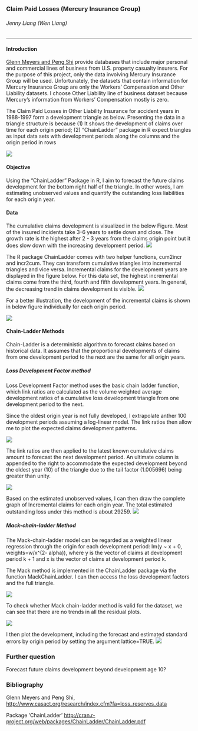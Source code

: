 ### Claim Paid Losses (Mercury Insurance Group)
###### _Jenny Liang (Wen Liang)_


----
#### Introduction

[Glenn Meyers and Peng Shi](http://www.casact.org/research/index.cfm?fa=loss_reserves_data) provide databases that include major personal and commercial lines of business from U.S. property casualty insurers. For the purpose of this project, only
the data involving Mercury Insurance Group will be used. Unfortunately, the datasets that contain information for Mercury Insurance Group are only the Workers’ Compensation and Other Liability datasets. I choose Other Liability line of business dataset because Mercury’s information from Workers’ Compensation mostly is zero. 

The Claim Paid Losses in Other Liability Insurance for accident years in 1988-1997 form a development triangle as below. Presenting the data in a triangle structure is because (1) It shows the development of claims over time for each origin period; (2) “ChainLadder” package in R expect triangles as input data sets with development periods along the columns and the origin period in rows

![](https://raw.githubusercontent.com/wliang88/ClaimsLossAnalysis/master/Triangle_Data.png)

#### Objective
Using the “ChainLadder” Package in R, I aim to forecast the future claims development for the bottom right half of the triangle. In other words, I am estimating unobserved values and quantify the outstanding loss liabilities for each origin year. 
#### Data
The cumulative claims development is visualized in the below Figure. Most of the insured incidents take 3-6 years to settle down and close. The growth rate is the highest after 2 - 3 years from the claims origin point but it does slow down with the increasing development period. 
![](https://raw.githubusercontent.com/wliang88/ClaimsLossAnalysis/master/Rplot_CumClaim.png)

The R package ChainLadder comes with two helper functions, cum2incr and incr2cum. They can transform cumulative triangles into incremental triangles and vice versa. Incremental claims for the development years are displayed in the figure below. For this data set, the highest incremental claims come from the third, fourth and fifth development years. In general, the decreasing trend in claims development is visible.
![](https://raw.githubusercontent.com/wliang88/ClaimsLossAnalysis/master/Rplot_IncData.png)
 
For a better illustration, the development of the incremental claims is shown in below figure individually for each origin period.

![](https://raw.githubusercontent.com/wliang88/ClaimsLossAnalysis/master/Rplot_IndivInc.png)

#### Chain-Ladder Methods

Chain-Ladder is a deterministic algorithm to forecast claims based on historical data. It assumes that the proportional developments of claims from one development period to the next are the same for all origin years.

##### Loss Development Factor method
Loss Development Factor method uses the basic chain ladder function, which link ratios are calculated as the volume weighted average development ratios of a cumulative loss development triangle from one development period to the next.

Since the oldest origin year is not fully developed, I extrapolate anther 100 development periods assuming a log-linear model. The link ratios then allow me to plot the expected claims development patterns. 

![](https://github.com/wliang88/ClaimsLossAnalysis/blob/master/Rplot_pattern.png)

The link ratios are then applied to the latest known cumulative claims amount to forecast the next development period. An ultimate column is appended to the right to accommodate the expected development beyond the oldest year (10) of the triangle due to the tail factor (1.005696) being greater than unity. 

![](https://raw.githubusercontent.com/wliang88/ClaimsLossAnalysis/master/FullData_LDFmethod.png)

Based on the estimated unobserved values, I can then draw the complete graph of Incremental claims for each origin year. The total estimated outstanding loss under this method is about 29259. 
![](https://raw.githubusercontent.com/wliang88/ClaimsLossAnalysis/master/Rplot_LDFmethod_FullDataset.png)

##### Mack-chain-ladder Method

The Mack-chain-ladder model can be regarded as a weighted linear regression through the origin for each development period: lm(y ~ x + 0, weights=w/x^(2-
alpha)), where y is the vector of claims at development period k + 1 and x is the
vector of claims at development period k.

The Mack method is implemented in the ChainLadder package via the function
MackChainLadder. I can then access the loss development factors and the full triangle. 

![](https://raw.githubusercontent.com/wliang88/ClaimsLossAnalysis/master/FullData_MCLmethod.png)

To check whether Mack chain-ladder method is valid for the dataset, we can see that there are no trends in all the residual plots. 

![](https://raw.githubusercontent.com/wliang88/ClaimsLossAnalysis/master/Rplot_MCLmethod.png)
 
I then plot the development, including the forecast and estimated standard errors by origin period by setting the argument lattice=TRUE.
![](https://raw.githubusercontent.com/wliang88/ClaimsLossAnalysis/master/Rplot_IndivMCLmethod.png)
 
### Further question
Forecast future claims development beyond development age 10? 

### Bibliography
Glenn Meyers and Peng Shi,            
	http://www.casact.org/research/index.cfm?fa=loss_reserves_data

Package ‘ChainLadder’
http://cran.r-project.org/web/packages/ChainLadder/ChainLadder.pdf


